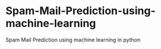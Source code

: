 # Spam-Mail-Prediction-using-machine-learning
Spam Mail Prediction using machine learning in python 
